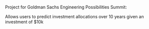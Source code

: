 Project for Goldman Sachs Engineering Possibilities Summit: 

Allows users to predict investment allocations over 10 years given an investment of $10k
